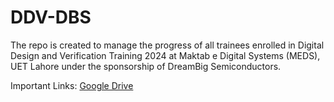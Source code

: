 # DDV-DBS
The repo is created to manage the progress of all trainees enrolled in Digital Design and Verification Training 2024 at Maktab e Digital Systems (MEDS), UET Lahore under the sponsorship of DreamBig Semiconductors.

Important Links: [Google Drive](https://drive.google.com/drive/folders/1mfkV1PaZ0QJoR4q35YVgO5-9O5LCFLmQ)
